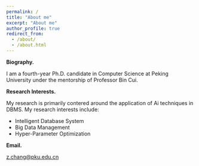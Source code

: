 ```yaml
---
permalink: /
title: "About me"
excerpt: "About me"
author_profile: true
redirect_from: 
  - /about/
  - /about.html
---
```


**Biography.**

I am a fourth-year Ph.D. candidate in Computer Science at Peking University under the mentorship of Professor Bin Cui.


**Research Interests.**

My research is primarily contered around the application of Ai techniques in DBMS. My research interests include:

- Intelligent Database System
- Big Data Management
- Hyper-Parameter Optimization

**Email.**

z.chang@pku.edu.cn
